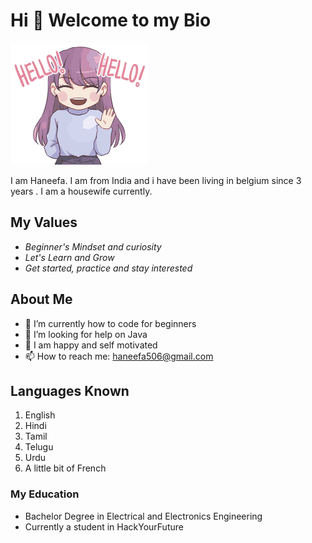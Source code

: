 # Hi 👋 Welcome to my Bio

![alt hello](/photos/hello.gif)

I am Haneefa. I am from India and i have been living in belgium since 3 years . I am a housewife currently.

## My Values

- _Beginner's Mindset and curiosity_
- _Let's Learn and Grow_
- _Get started, practice and stay interested_

## About Me

- 🌱 I’m currently how to code for beginners
- 🤔 I’m looking for help on Java
- 💬 I am happy and self motivated
- 📫 How to reach me: haneefa506@gmail.com

## Languages Known

1. English
2. Hindi
3. Tamil
4. Telugu
5. Urdu
6. A little bit of French

### My Education

- Bachelor Degree in Electrical and Electronics Engineering
- Currently a student in HackYourFuture
